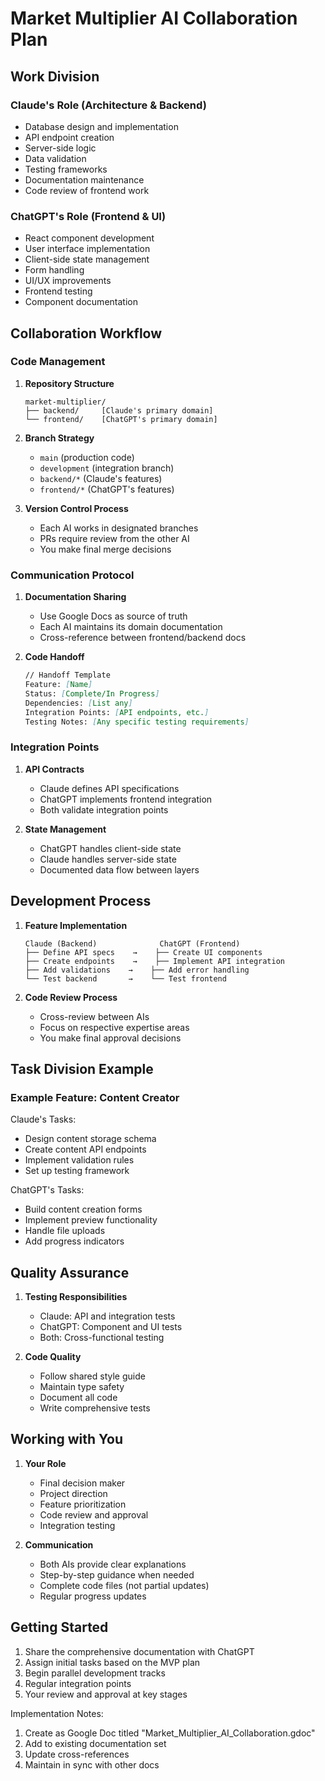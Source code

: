 # Market Multiplier AI Collaboration Plan

## Work Division

### Claude's Role (Architecture & Backend)
- Database design and implementation
- API endpoint creation
- Server-side logic
- Data validation
- Testing frameworks
- Documentation maintenance
- Code review of frontend work

### ChatGPT's Role (Frontend & UI)
- React component development
- User interface implementation
- Client-side state management
- Form handling
- UI/UX improvements
- Frontend testing
- Component documentation

## Collaboration Workflow

### Code Management
1. **Repository Structure**
   ```
   market-multiplier/
   ├── backend/     [Claude's primary domain]
   └── frontend/    [ChatGPT's primary domain]
   ```

2. **Branch Strategy**
   - `main` (production code)
   - `development` (integration branch)
   - `backend/*` (Claude's features)
   - `frontend/*` (ChatGPT's features)

3. **Version Control Process**
   - Each AI works in designated branches
   - PRs require review from the other AI
   - You make final merge decisions

### Communication Protocol

1. **Documentation Sharing**
   - Use Google Docs as source of truth
   - Each AI maintains its domain documentation
   - Cross-reference between frontend/backend docs

2. **Code Handoff**
   ```markdown
   // Handoff Template
   Feature: [Name]
   Status: [Complete/In Progress]
   Dependencies: [List any]
   Integration Points: [API endpoints, etc.]
   Testing Notes: [Any specific testing requirements]
   ```

### Integration Points

1. **API Contracts**
   - Claude defines API specifications
   - ChatGPT implements frontend integration
   - Both validate integration points

2. **State Management**
   - ChatGPT handles client-side state
   - Claude handles server-side state
   - Documented data flow between layers

## Development Process

1. **Feature Implementation**
   ```
   Claude (Backend)              ChatGPT (Frontend)
   ├── Define API specs    →    ├── Create UI components
   ├── Create endpoints    →    ├── Implement API integration
   ├── Add validations    →    ├── Add error handling
   └── Test backend       →    └── Test frontend
   ```

2. **Code Review Process**
   - Cross-review between AIs
   - Focus on respective expertise areas
   - You make final approval decisions

## Task Division Example

### Example Feature: Content Creator

Claude's Tasks:
- Design content storage schema
- Create content API endpoints
- Implement validation rules
- Set up testing framework

ChatGPT's Tasks:
- Build content creation forms
- Implement preview functionality
- Handle file uploads
- Add progress indicators

## Quality Assurance

1. **Testing Responsibilities**
   - Claude: API and integration tests
   - ChatGPT: Component and UI tests
   - Both: Cross-functional testing

2. **Code Quality**
   - Follow shared style guide
   - Maintain type safety
   - Document all code
   - Write comprehensive tests

## Working with You

1. **Your Role**
   - Final decision maker
   - Project direction
   - Feature prioritization
   - Code review and approval
   - Integration testing

2. **Communication**
   - Both AIs provide clear explanations
   - Step-by-step guidance when needed
   - Complete code files (not partial updates)
   - Regular progress updates

## Getting Started

1. Share the comprehensive documentation with ChatGPT
2. Assign initial tasks based on the MVP plan
3. Begin parallel development tracks
4. Regular integration points
5. Your review and approval at key stages

Implementation Notes:
1. Create as Google Doc titled "Market_Multiplier_AI_Collaboration.gdoc"
2. Add to existing documentation set
3. Update cross-references
4. Maintain in sync with other docs